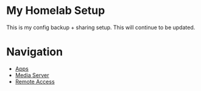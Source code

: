 # My Homelab Setup
This is my config backup + sharing setup. This will continue to be updated.

# Navigation
- [Apps](/apps/)
- [Media Server](/media/)
- [Remote Access](/access/)
